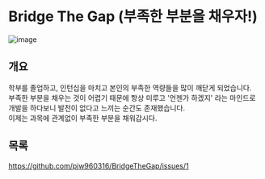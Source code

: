 # Bridge The Gap (부족한 부분을 채우자!)
![image](https://user-images.githubusercontent.com/55792986/163919388-98e94276-e9ab-4f29-99a0-12731ae56f43.png)

## 개요
학부를 졸업하고, 인턴십을 마치고 본인의 부족한 역량들을 많이 깨닫게 되었습니다. \
부족한 부분을 채우는 것이 어렵기 때문에 항상 미루고 '언젠가 하겠지' 라는 마인드로 개발을 하다보니 발전이 없다고 느끼는 순간도 존재했습니다. \
이제는 과목에 관계없이 부족한 부분을 채워갑시다.

## 목록
https://github.com/pjw960316/BridgeTheGap/issues/1
